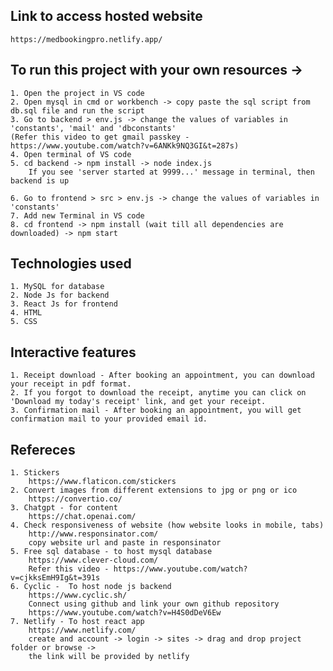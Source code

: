 ## Link to access hosted website
    https://medbookingpro.netlify.app/
    
## To run this project with your own resources ->
    1. Open the project in VS code
    2. Open mysql in cmd or workbench -> copy paste the sql script from db.sql file and run the script
    3. Go to backend > env.js -> change the values of variables in 'constants', 'mail' and 'dbconstants'
    (Refer this video to get gmail passkey - https://www.youtube.com/watch?v=6ANKk9NQ3GI&t=287s)
    4. Open terminal of VS code
    5. cd backend -> npm install -> node index.js
        If you see 'server started at 9999...' message in terminal, then backend is up

    6. Go to frontend > src > env.js -> change the values of variables in 'constants'
    7. Add new Terminal in VS code
    8. cd frontend -> npm install (wait till all dependencies are downloaded) -> npm start

## Technologies used
    1. MySQL for database
    2. Node Js for backend
    3. React Js for frontend
    4. HTML
    5. CSS

## Interactive features
    1. Receipt download - After booking an appointment, you can download your receipt in pdf format.
    2. If you forgot to download the receipt, anytime you can click on 'Download my today's receipt' link, and get your receipt.
    3. Confirmation mail - After booking an appointment, you will get confirmation mail to your provided email id.

## Refereces
    1. Stickers
        https://www.flaticon.com/stickers
    2. Convert images from different extensions to jpg or png or ico
        https://convertio.co/
    3. Chatgpt - for content
        https://chat.openai.com/
    4. Check responsiveness of website (how website looks in mobile, tabs)
        http://www.responsinator.com/
        copy website url and paste in responsinator
    5. Free sql database - to host mysql database
        https://www.clever-cloud.com/
        Refer this video - https://www.youtube.com/watch?v=cjkksEmH9Ig&t=391s
    6. Cyclic -  To host node js backend
        https://www.cyclic.sh/
        Connect using github and link your own github repository
        https://www.youtube.com/watch?v=H4S0dDeV6Ew
    7. Netlify - To host react app
        https://www.netlify.com/
        create and account -> login -> sites -> drag and drop project folder or browse ->
        the link will be provided by netlify
